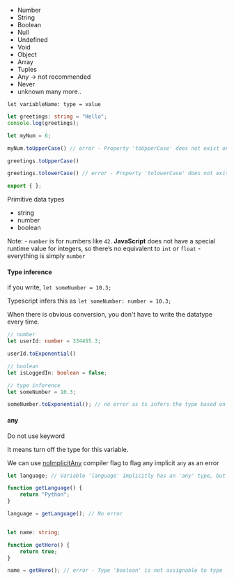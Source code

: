
- Number
- String
- Boolean
- Null
- Undefined
- Void
- Object
- Array
- Tuples
- Any -> not recommended
- Never
- unknown
many more..

`let variableName: type = value`

```ts
let greetings: string = "Hello";
console.log(greetings);

let myNum = 6;

myNum.toUpperCase() // error - Property 'toUpperCase' does not exist on type 'number'.ts(2339)

greetings.toUpperCase()

greetings.tolowerCase() // error - Property 'tolowerCase' does not exist on type 'string'. Did you mean 'toLowerCase'?ts(2551)ˀ

export { };
```



Primitive data types
- string
- number
- boolean

Note: - `number` is for numbers like `42`. **JavaScript** does not have a special runtime value for integers, so there’s no equivalent to `int` or `float` - everything is simply `number`

#### Type inference
if you write, 
`let someNumber = 10.3;`

Typescript infers this as
`let someNumber: number = 10.3;`

When there is obvious conversion, you don't have to write the datatype every time.

```ts
// number
let userId: number = 334455.3;

userId.toExponential()

// boolean
let isLoggedIn: boolean = false;

// type inference
let someNumber = 10.3;

someNumber.toExponential(); // no error as ts infers the type based on the value assigned
```


#### any
Do not use keyword

It means turn off the type for this variable.

We can use [noImplicitAny](https://www.typescriptlang.org/docs/handbook/2/everyday-types.html#noimplicitany) compiler flag to flag any implicit `any` as an error

```ts
let language; // Variable 'language' implicitly has an 'any' type, but a better type may be inferred from usage.ts(7043)

function getLanguage() {
    return "Python";
}

language = getLanguage(); // No error


let name: string;

function getHero() {
    return true;
}

name = getHero(); // error - Type 'boolean' is not assignable to type 'string'.ts(2322)
```

